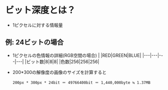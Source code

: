 # ビット深度とは？

- 1ピクセルに対する情報量

## 例: 24ビットの場合
- 1ピクセルの色情報の詳細(RGB空間の場合)
    | |RED|GREEN|BLUE|
    |---|---|---|---|
    |ビット数|8|8|8|
    |色数|256|256|256|

- 200*300の解像度の画像のサイズを計算すると
    ```
    200px * 300px * 24bit ＝ 49766400bit ＝ 1,440,000‬byte ≒ 1.37MB
    ```
